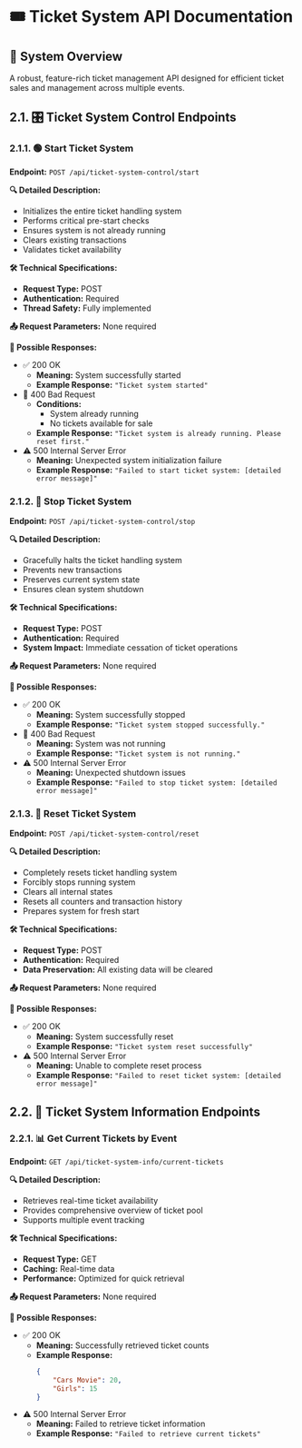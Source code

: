 # 🎟️ Ticket System API Documentation

## 🚀 System Overview
A robust, feature-rich ticket management API designed for efficient ticket sales and management across multiple events.

## 2.1. 🎛️ Ticket System Control Endpoints

### 2.1.1. 🟢 Start Ticket System
**Endpoint:** `POST /api/ticket-system-control/start`

**🔍 Detailed Description:**
- Initializes the entire ticket handling system
- Performs critical pre-start checks
- Ensures system is not already running
- Clears existing transactions
- Validates ticket availability

**🛠️ Technical Specifications:**
- **Request Type:** POST
- **Authentication:** Required
- **Thread Safety:** Fully implemented

**📤 Request Parameters:** None required

**🔢 Possible Responses:**
- ✅ 200 OK
  - **Meaning:** System successfully started
  - **Example Response:** `"Ticket system started"`
- 🚫 400 Bad Request
  - **Conditions:** 
    - System already running
    - No tickets available for sale
  - **Example Response:** `"Ticket system is already running. Please reset first."`
- ⚠️ 500 Internal Server Error
  - **Meaning:** Unexpected system initialization failure
  - **Example Response:** `"Failed to start ticket system: [detailed error message]"`

### 2.1.2. 🛑 Stop Ticket System
**Endpoint:** `POST /api/ticket-system-control/stop`

**🔍 Detailed Description:**
- Gracefully halts the ticket handling system
- Prevents new transactions
- Preserves current system state
- Ensures clean system shutdown

**🛠️ Technical Specifications:**
- **Request Type:** POST
- **Authentication:** Required
- **System Impact:** Immediate cessation of ticket operations

**📤 Request Parameters:** None required

**🔢 Possible Responses:**
- ✅ 200 OK
  - **Meaning:** System successfully stopped
  - **Example Response:** `"Ticket system stopped successfully."`
- 🚫 400 Bad Request
  - **Meaning:** System was not running
  - **Example Response:** `"Ticket system is not running."`
- ⚠️ 500 Internal Server Error
  - **Meaning:** Unexpected shutdown issues
  - **Example Response:** `"Failed to stop ticket system: [detailed error message]"`

### 2.1.3. 🔄 Reset Ticket System
**Endpoint:** `POST /api/ticket-system-control/reset`

**🔍 Detailed Description:**
- Completely resets ticket handling system
- Forcibly stops running system
- Clears all internal states
- Resets all counters and transaction history
- Prepares system for fresh start

**🛠️ Technical Specifications:**
- **Request Type:** POST
- **Authentication:** Required
- **Data Preservation:** All existing data will be cleared

**📤 Request Parameters:** None required

**🔢 Possible Responses:**
- ✅ 200 OK
  - **Meaning:** System successfully reset
  - **Example Response:** `"Ticket system reset successfully"`
- ⚠️ 500 Internal Server Error
  - **Meaning:** Unable to complete reset process
  - **Example Response:** `"Failed to reset ticket system: [detailed error message]"`

## 2.2. 🎫 Ticket System Information Endpoints

### 2.2.1. 📊 Get Current Tickets by Event
**Endpoint:** `GET /api/ticket-system-info/current-tickets`

**🔍 Detailed Description:**
- Retrieves real-time ticket availability
- Provides comprehensive overview of ticket pool
- Supports multiple event tracking

**🛠️ Technical Specifications:**
- **Request Type:** GET
- **Caching:** Real-time data
- **Performance:** Optimized for quick retrieval

**📤 Request Parameters:** None required

**🔢 Possible Responses:**
- ✅ 200 OK
  - **Meaning:** Successfully retrieved ticket counts
  - **Example Response:** 
    ```json
    {
        "Cars Movie": 20,
        "Girls": 15
    }
    ```
- ⚠️ 500 Internal Server Error
  - **Meaning:** Failed to retrieve ticket information
  - **Example Response:** `"Failed to retrieve current tickets"`
